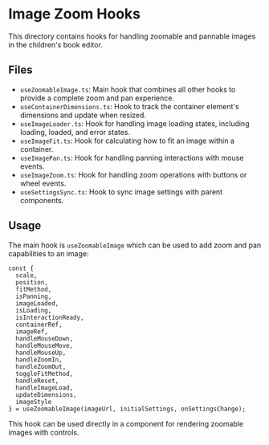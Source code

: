 
# Image Zoom Hooks

This directory contains hooks for handling zoomable and pannable images in the children's book editor.

## Files

- `useZoomableImage.ts`: Main hook that combines all other hooks to provide a complete zoom and pan experience.
- `useContainerDimensions.ts`: Hook to track the container element's dimensions and update when resized.
- `useImageLoader.ts`: Hook for handling image loading states, including loading, loaded, and error states.
- `useImageFit.ts`: Hook for calculating how to fit an image within a container.
- `useImagePan.ts`: Hook for handling panning interactions with mouse events.
- `useImageZoom.ts`: Hook for handling zoom operations with buttons or wheel events.
- `useSettingsSync.ts`: Hook to sync image settings with parent components.

## Usage

The main hook is `useZoomableImage` which can be used to add zoom and pan capabilities to an image:

```tsx
const {
  scale,
  position,
  fitMethod,
  isPanning,
  imageLoaded,
  isLoading,
  isInteractionReady,
  containerRef,
  imageRef,
  handleMouseDown,
  handleMouseMove,
  handleMouseUp,
  handleZoomIn,
  handleZoomOut,
  toggleFitMethod,
  handleReset,
  handleImageLoad,
  updateDimensions,
  imageStyle
} = useZoomableImage(imageUrl, initialSettings, onSettingsChange);
```

This hook can be used directly in a component for rendering zoomable images with controls.
